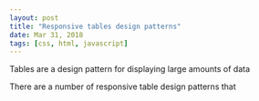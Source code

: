 ```yaml
---
layout: post
title: "Responsive tables design patterns"
date: Mar 31, 2018
tags: [css, html, javascript]
---
```

Tables are a design pattern for displaying large amounts of data 

There are a number of responsive table design patterns that 

## 
